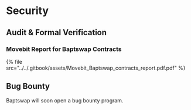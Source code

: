 # Security

## Audit & Formal Verification

### Movebit Report for Baptswap Contracts

{% file src="../../.gitbook/assets/Movebit_Baptswap_contracts_report.pdf.pdf" %}

## Bug Bounty

Baptswap will soon open a bug bounty program.
